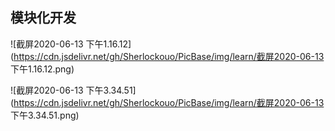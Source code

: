 ## 模块化开发

![截屏2020-06-13 下午1.16.12](https://cdn.jsdelivr.net/gh/Sherlockouo/PicBase/img/learn/截屏2020-06-13 下午1.16.12.png)

![截屏2020-06-13 下午3.34.51](https://cdn.jsdelivr.net/gh/Sherlockouo/PicBase/img/learn/截屏2020-06-13 下午3.34.51.png)